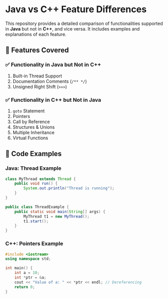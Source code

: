 # Java vs C++ Feature Differences

This repository provides a detailed comparison of functionalities supported in **Java** but not in **C++**, and vice versa. It includes examples and explanations of each feature.

## 📌 Features Covered

### ✅ Functionality in **Java** but Not in **C++**
1. Built-in Thread Support
2. Documentation Comments (`/** */`)
3. Unsigned Right Shift (`>>>`)

### ✅ Functionality in **C++** but Not in **Java**
1. `goto` Statement
2. Pointers
3. Call by Reference
4. Structures & Unions
5. Multiple Inheritance
6. Virtual Functions

## 📝 Code Examples

### Java: **Thread Example**
```java
class MyThread extends Thread {
    public void run() {
        System.out.println("Thread is running");
    }
}

public class ThreadExample {
    public static void main(String[] args) {
        MyThread t1 = new MyThread();
        t1.start();
    }
}
```
### C++: Pointers Example
```cpp
#include <iostream>
using namespace std;

int main() {
    int a = 10;
    int *ptr = &a;
    cout << "Value of a: " << *ptr << endl; // Dereferencing
    return 0;
}
```

